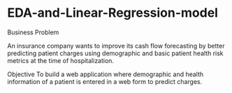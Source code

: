# EDA-and-Linear-Regression-model

Business Problem 

An insurance company wants to improve its cash flow forecasting by better predicting patient charges using demographic 
and basic patient health risk metrics at the time of hospitalization.  

Objective
To build a web application where demographic and health information of a patient is entered in a web form to predict charges.
